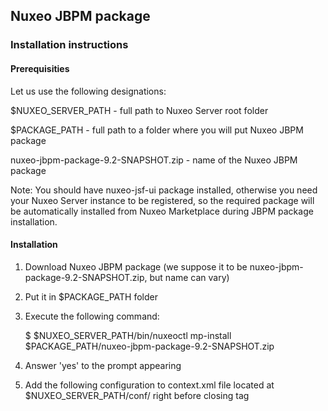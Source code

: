 ## Nuxeo JBPM package

### Installation instructions

#### Prerequisities

Let us use the following designations:

$NUXEO_SERVER_PATH - full path to Nuxeo Server root folder

$PACKAGE_PATH - full path to a folder where you will put Nuxeo JBPM package

nuxeo-jbpm-package-9.2-SNAPSHOT.zip - name of the Nuxeo JBPM package

Note: You should have nuxeo-jsf-ui package installed, otherwise you need your Nuxeo Server instance to be registered, so the required package will be automatically installed from Nuxeo Marketplace during JBPM package installation.

#### Installation

1) Download Nuxeo JBPM package (we suppose it to be nuxeo-jbpm-package-9.2-SNAPSHOT.zip, but name can vary)

2) Put it in $PACKAGE_PATH folder

3) Execute the following command:

    $ $NUXEO_SERVER_PATH/bin/nuxeoctl mp-install $PACKAGE_PATH/nuxeo-jbpm-package-9.2-SNAPSHOT.zip
    
4) Answer 'yes' to the prompt appearing

5) Add the following configuration to context.xml file located at $NUXEO_SERVER_PATH/conf/ right before closing </Context> tag

    <Resource name="jdbc/nxjbpm" auth="Container" type="javax.sql.DataSource"
              maxActive="100" maxIdle="30" maxWait="10000"
              driverClassName="org.apache.derby.jdbc.EmbeddedDriver"
              url="jdbc:derby:nxjbpm;create=true"/>

